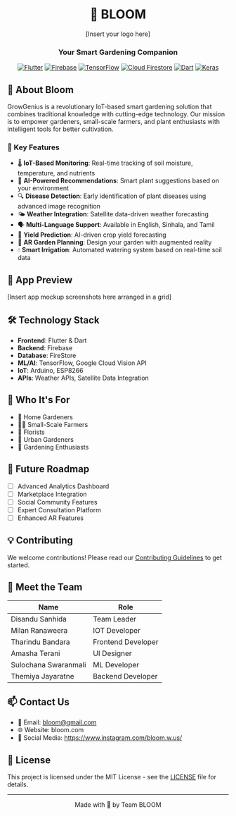 <div align="center">
  
# 🌱 BLOOM

[Insert your logo here]

### Your Smart Gardening Companion

[![Flutter](https://img.shields.io/badge/Flutter-%2302569B.svg?style=for-the-badge&logo=Flutter&logoColor=white)](https://flutter.dev)
[![Firebase](https://img.shields.io/badge/Firebase-039BE5?style=for-the-badge&logo=Firebase&logoColor=white)](https://firebase.google.com)
[![TensorFlow](https://img.shields.io/badge/TensorFlow-%23FF6F00.svg?style=for-the-badge&logo=TensorFlow&logoColor=white)](https://www.tensorflow.org)
[![Cloud Firestore](https://img.shields.io/badge/Cloud%20Firestore-039BE5?style=for-the-badge&logo=Firebase&logoColor=white)](https://firebase.google.com/products/firestore)
[![Dart](https://img.shields.io/badge/dart-%230175C2.svg?style=for-the-badge&logo=dart&logoColor=white)](https://dart.dev)
[![Keras](https://img.shields.io/badge/Keras-%23D00000.svg?style=for-the-badge&logo=Keras&logoColor=white)](https://keras.io)


</div>

</div>

## 🚀 About Bloom

GrowGenius is a revolutionary IoT-based smart gardening solution that combines traditional knowledge with cutting-edge technology. Our mission is to empower gardeners, small-scale farmers, and plant enthusiasts with intelligent tools for better cultivation.

### 🌟 Key Features

- 🌡️ **IoT-Based Monitoring**: Real-time tracking of soil moisture, temperature, and nutrients
- 🤖 **AI-Powered Recommendations**: Smart plant suggestions based on your environment
- 🔍 **Disease Detection**: Early identification of plant diseases using advanced image recognition
- 🌤️ **Weather Integration**: Satellite data-driven weather forecasting
- 🗣️ **Multi-Language Support**: Available in English, Sinhala, and Tamil
- 🎯 **Yield Prediction**: AI-driven crop yield forecasting
- 📱 **AR Garden Planning**: Design your garden with augmented reality
- 💧 **Smart Irrigation**: Automated watering system based on real-time soil data

## 📱 App Preview

[Insert app mockup screenshots here arranged in a grid]

## 🛠️ Technology Stack

- **Frontend**: Flutter & Dart
- **Backend**: Firebase
- **Database**: FireStore
- **ML/AI**: TensorFlow, Google Cloud Vision API
- **IoT**: Arduino, ESP8266
- **APIs**: Weather APIs, Satellite Data Integration

## 🌿 Who It's For

- 🏡 Home Gardeners
- 👨‍🌾 Small-Scale Farmers
- 🌺 Florists
- 🏢 Urban Gardeners
- 🌱 Gardening Enthusiasts

## 🔮 Future Roadmap

- [ ] Advanced Analytics Dashboard
- [ ] Marketplace Integration
- [ ] Social Community Features
- [ ] Expert Consultation Platform
- [ ] Enhanced AR Features

## 💡 Contributing

We welcome contributions! Please read our [Contributing Guidelines](link-to-contributing.md) to get started.

## 👥 Meet the Team


| Name | Role |
|------|------|
| Disandu Sanhida | Team Leader |
| Milan Ranaweera | IOT Developer |
| Tharindu Bandara | Frontend Developer |
| Amasha Terani | UI Designer |
| Sulochana Swaranmali | ML Developer |
| Themiya Jayaratne |  Backend Developer |



## 📫 Contact Us

- 📧 Email: bloom@gmail.com
- 🌐 Website: bloom.com
- 📱 Social Media: https://www.instagram.com/bloom.w.us/

## 📄 License

This project is licensed under the MIT License - see the [LICENSE](LICENSE) file for details.

<div align="center">

---

Made with 💚 by Team BLOOM

</div>
